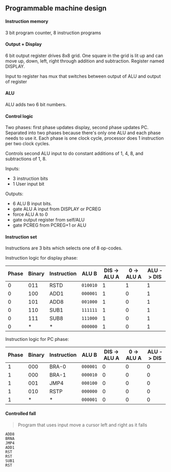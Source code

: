 ## Programmable machine design

#### Instruction memory
3 bit program counter, 8 instruction programs

#### Output + Display
6 bit output register drives 8x8 grid. One square in the grid is lit up and can move up, down, left, right through addition and subtraction. Register named DISPLAY.

Input to register has mux that switches between output of ALU and output of register

#### ALU
ALU adds two 6 bit numbers.

#### Control logic
Two phases: first phase updates display, second phase updates PC. Separated into two phases because there's only one ALU and each phase needs to use it. Each phase is one clock cycle, processor does 1 instruction per two clock cycles.

Controls second ALU input to do constant additions of 1, 4, 8, and subtractions of 1, 8. 

Inputs:

- 3 instruction bits
- 1 User input bit

Outputs: 
- 6 ALU B input bits.
- gate ALU A input from DISPLAY or PCREG
- force ALU A to 0
- gate output register from self/ALU
- gate PCREG from PCREG+1 or ALU


#### Instruction set
Instructions are 3 bits which selects one of 8 op-codes.

Instruction logic for display phase:

| Phase | Binary | Instruction | ALU B        | DIS -> ALU A | 0 -> ALU A | ALU -> DIS |
| ----- | ------ | ----------- | ------------ | ------------ | ---------- | ---------- |
| 0     | 011    | RSTD        | ```010010``` | 1            | 1          | 1          |
| 0     | 100    | ADD1        | ```000001``` | 1            | 0          | 1          |
| 0     | 101    | ADD8        | ```001000``` | 1            | 0          | 1          |
| 0     | 110    | SUB1        | ```111111``` | 1            | 0          | 1          |
| 0     | 111    | SUB8        | ```111000``` | 1            | 0          | 1          |
| 0     | *      | *           | ```000000``` | 1            | 0          | 1          |

Instruction logic for PC phase:

| Phase | Binary | Instruction | ALU B        | DIS -> ALU A | 0 -> ALU A | ALU -> DIS |
| ----- | ------ | ----------- | ------------ | ------------ | ---------- | ---------- |
| 1     | 000    | BRA-0       | ```000001``` | 0            | 0          | 0          |
| 1     | 000    | BRA-1       | ```000010``` | 0            | 0          | 0          |
| 1     | 001    | JMP4        | ```000100``` | 0            | 0          | 0          |
| 1     | 010    | RSTP        | ```000000``` | 0            | 0          | 0          |
| 1     | *      | *           | ```000001``` | 0            | 0          | 0          |

#### Controlled fall
> Program that uses input move a cursor left and right as it falls

```
ADD8
BRNA
JMP4
ADD1
RST
RST
SUB1
RST
```

